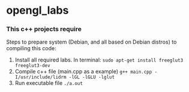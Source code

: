 # opengl_labs

<h3>This c++ projects require <GL/glut.h></h3>

<p>Steps to prepare system (Debian, and all based on Debian distros) to compiling this code:</p>

<ol>
  <li>
   Install all required labs. In terminal: <code>sudo apt-get install freeglut3 freeglut3-dev</code> 
  </li>
  <li>
   Compile c++ file (main.cpp as a example) <code>g++ main.cpp -I/usr/include/lidrm -lGL -lGLU -lglut</code> 
  </li>
  <li>
   Run executable file <code>./a.out</code> 
  </li>
</ol>
